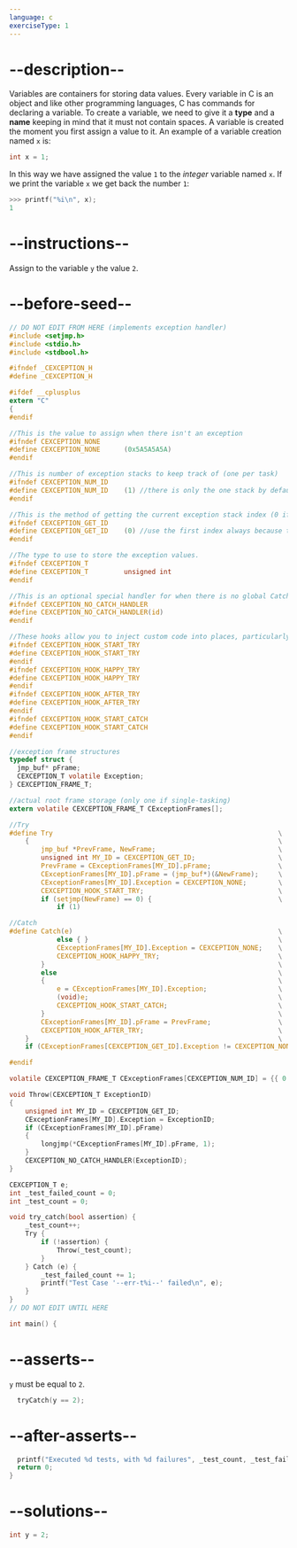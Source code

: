 ```yaml
---
language: c
exerciseType: 1
---
```


# --description--

Variables are containers for storing data values.
Every variable in C is an object and like other programming languages, C has commands for declaring a variable.
To create a variable, we need to give it a **type** and a **name** keeping in mind that it must not contain spaces.
A variable is created the moment you first assign a value to it.
An example of a variable creation named `x` is:
```c
int x = 1;
```
In this way we have assigned the value `1` to the _integer_ variable named `x`.
If we print the variable `x` we get back the number `1`:
```c
>>> printf("%i\n", x);
1
```

# --instructions--

Assign to the variable `y` the value `2`.

# --before-seed--

```c
// DO NOT EDIT FROM HERE (implements exception handler)
#include <setjmp.h>
#include <stdio.h>
#include <stdbool.h>

#ifndef _CEXCEPTION_H
#define _CEXCEPTION_H

#ifdef __cplusplus
extern "C"
{
#endif

//This is the value to assign when there isn't an exception
#ifndef CEXCEPTION_NONE
#define CEXCEPTION_NONE      (0x5A5A5A5A)
#endif

//This is number of exception stacks to keep track of (one per task)
#ifndef CEXCEPTION_NUM_ID
#define CEXCEPTION_NUM_ID    (1) //there is only the one stack by default
#endif

//This is the method of getting the current exception stack index (0 if only one stack)
#ifndef CEXCEPTION_GET_ID
#define CEXCEPTION_GET_ID    (0) //use the first index always because there is only one anyway
#endif

//The type to use to store the exception values.
#ifndef CEXCEPTION_T
#define CEXCEPTION_T         unsigned int
#endif

//This is an optional special handler for when there is no global Catch
#ifndef CEXCEPTION_NO_CATCH_HANDLER
#define CEXCEPTION_NO_CATCH_HANDLER(id)
#endif

//These hooks allow you to inject custom code into places, particularly useful for saving and restoring additional state
#ifndef CEXCEPTION_HOOK_START_TRY
#define CEXCEPTION_HOOK_START_TRY
#endif
#ifndef CEXCEPTION_HOOK_HAPPY_TRY
#define CEXCEPTION_HOOK_HAPPY_TRY
#endif
#ifndef CEXCEPTION_HOOK_AFTER_TRY
#define CEXCEPTION_HOOK_AFTER_TRY
#endif
#ifndef CEXCEPTION_HOOK_START_CATCH
#define CEXCEPTION_HOOK_START_CATCH
#endif

//exception frame structures
typedef struct {
  jmp_buf* pFrame;
  CEXCEPTION_T volatile Exception;
} CEXCEPTION_FRAME_T;

//actual root frame storage (only one if single-tasking)
extern volatile CEXCEPTION_FRAME_T CExceptionFrames[];

//Try
#define Try                                                         \
    {                                                               \
        jmp_buf *PrevFrame, NewFrame;                               \
        unsigned int MY_ID = CEXCEPTION_GET_ID;                     \
        PrevFrame = CExceptionFrames[MY_ID].pFrame;                 \
        CExceptionFrames[MY_ID].pFrame = (jmp_buf*)(&NewFrame);     \
        CExceptionFrames[MY_ID].Exception = CEXCEPTION_NONE;        \
        CEXCEPTION_HOOK_START_TRY;                                  \
        if (setjmp(NewFrame) == 0) {                                \
            if (1)

//Catch
#define Catch(e)                                                    \
            else { }                                                \
            CExceptionFrames[MY_ID].Exception = CEXCEPTION_NONE;    \
            CEXCEPTION_HOOK_HAPPY_TRY;                              \
        }                                                           \
        else                                                        \
        {                                                           \
            e = CExceptionFrames[MY_ID].Exception;                  \
            (void)e;                                                \
            CEXCEPTION_HOOK_START_CATCH;                            \
        }                                                           \
        CExceptionFrames[MY_ID].pFrame = PrevFrame;                 \
        CEXCEPTION_HOOK_AFTER_TRY;                                  \
    }                                                               \
    if (CExceptionFrames[CEXCEPTION_GET_ID].Exception != CEXCEPTION_NONE)

#endif

volatile CEXCEPTION_FRAME_T CExceptionFrames[CEXCEPTION_NUM_ID] = {{ 0 }};

void Throw(CEXCEPTION_T ExceptionID)
{
    unsigned int MY_ID = CEXCEPTION_GET_ID;
    CExceptionFrames[MY_ID].Exception = ExceptionID;
    if (CExceptionFrames[MY_ID].pFrame)
    {
        longjmp(*CExceptionFrames[MY_ID].pFrame, 1);
    }
    CEXCEPTION_NO_CATCH_HANDLER(ExceptionID);
}

CEXCEPTION_T e;
int _test_failed_count = 0;
int _test_count = 0;

void try_catch(bool assertion) {
    _test_count++;
    Try {
        if (!assertion) {
            Throw(_test_count);
        }
    } Catch (e) {
        _test_failed_count += 1;
        printf("Test Case '--err-t%i--' failed\n", e);
    }
}
// DO NOT EDIT UNTIL HERE

int main() {
```

# --asserts--

`y` must be equal to `2`.

```c
  tryCatch(y == 2);
```

# --after-asserts--

```c
  printf("Executed %d tests, with %d failures", _test_count, _test_failed_count);
  return 0;
}
```

# --solutions--

```c
int y = 2;
```
